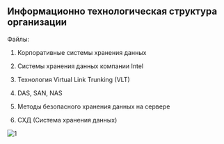 ## Информационно технологическая структура организации

Файлы:

1) Корпоративные системы хранения данных

2) Системы хранения данных компании Intel

3) Технология Virtual Link Trunking (VLT)

4) DAS, SAN, NAS

5) Методы безопасного хранения данных на сервере

6) СХД (Система хранения данных)

![1](https://quizizz.com/_media/quizzes/28fa546c-6bd4-41e9-a339-a9ccac80dfd6_900_900)
